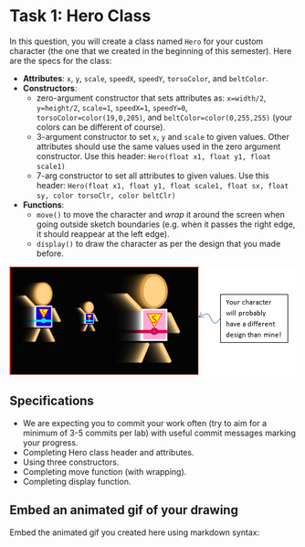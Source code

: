 # Task 1: Hero Class

In this question, you will create a class named `Hero` for your custom character (the one that we created in the beginning of this semester). Here are the specs for the class:

- **Attributes**: `x`, `y`, `scale`, `speedX`, `speedY`, `torsoColor`, and `beltColor`.
- **Constructors**:
    - zero-argument constructor that sets attributes as: `x=width/2`, `y=height/2`, `scale=1`, `speedX=1`, `speedY=0`, `torsoColor=color(19,0,205)`, and `beltColor=color(0,255,255)` (your colors can be different of course).
    - 3-argument constructor to set `x`, `y` and `scale` to given values. Other attributes should use the same values used in the zero argument constructor. Use this header: ```Hero(float x1, float y1, float scale1)```
    - 7-arg constructor to set all attributes to given values. Use this header: ```Hero(float x1, float y1, float scale1, float sx, float sy, color torsoClr, color beltClr)```
- **Functions**:
    - `move()` to move the character and _wrap_ it around the screen when going outside sketch boundaries (e.g. when it passes the right edge, it should reappear at the left edge).
    - `display()` to draw the character as per the design that you made before.

![](images/Q1_Hero.png)


## Specifications

- We are expecting you to commit your work often (try to aim for a minimum of 3-5 commits per lab) with useful commit messages marking your progress.
- Completing Hero class header and attributes.
- Using three constructors.
- Completing move function (with wrapping).
- Completing display function.

## Embed an animated gif of your drawing
 
Embed the animated gif you created here using markdown syntax: